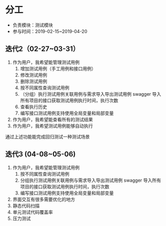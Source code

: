 # 分工

* 负责模块：测试模块
* 参与时间：2019-02-15~2019-04-20

## 迭代2（02-27~03-31）

1. 作为用户，我希望能管理测试用例
   1. 增加测试用例（手工用例和接口用例）
   2. 修改测试用例
   3. 删除测试用例
   4. 按不同属性查询测试用例
   5. （分组）执行测试用例关联用例与需求导入导出测试用例 swagger 导入所有项目的接口获取测试用例执行时间，执行次数
   6. 查看执行历史
   7. 编写接口测试用例支持使用全局变量和局部变量
2. 作为用户，我希望能查看所有的测试结果
3. 作为用户，我希望测试用例能够自动执行

通过上述功能能完成回归测试一种测试场景

## 迭代3 (04-08~05-06)

1. 作为用户，我希望能管理测试用例
   1. 按不同属性查询测试用例
   2. 分组执行测试用例关联用例与需求导入导出测试用例 swagger 导入所有项目的接口获取测试用例执行时间，执行次数
   3. 编写接口测试用例支持使用全局变量和局部变量
2. 界面交互有很多需要优化的地方
3. 静态代码扫描
4. 单元测试代码覆盖率
5. 压力测试
